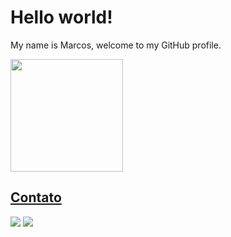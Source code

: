 # Hello world!
<p>My name is Marcos, welcome to my GitHub profile.<p>
<div>
<a href="https://github.com/marcondesu">
<img height="180em" src="https://github-readme-stats.vercel.app/api/top-langs/?username=marcondesu&layout=compact&langs_count=7&theme=dracula"/>
</div>

## Contato
<div>
<a href="https://www.linkedin.com/in/marcos-ferreira-13nbpd" target="_blank"><img src="https://img.shields.io/badge/-LinkedIn-%230077B5?style=for-the-badge&logo=linkedin&logoColor=white" target="_blank"></a>
<a href = "mailto:marcosvinicius1fs@gmail.com"><img src="https://img.shields.io/badge/Gmail-D14836?style=for-the-badge&logo=gmail&logoColor=white" target="_blank"></a>
</div>

